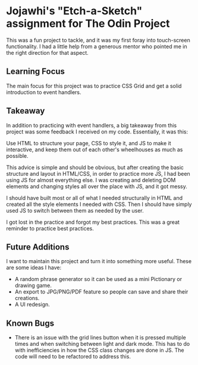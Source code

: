 # Jojawhi's "Etch-a-Sketch" assignment for The Odin Project

This was a fun project to tackle, and it was my first foray into touch-screen functionality. I had a little help from a generous mentor who pointed me in the right direction for that aspect.

## Learning Focus

The main focus for this project was to practice CSS Grid and get a solid introduction to event handlers.

## Takeaway

In addition to practicing with event handlers, a big takeaway from this project was some feedback I received on my code. Essentially, it was this:

  Use HTML to structure your page, CSS to style it, and JS to make it interactive, and keep them out of each other's wheelhouses as much as possible.

This advice is simple and should be obvious, but after creating the basic structure and layout in HTML/CSS, in order to practice more JS, I had been using JS for almost everything else. I was creating and deleting DOM elements and changing styles all over the place with JS, and it got messy.

I should have built most or all of what I needed structurally in HTML and created all the style elements I needed with CSS. Then I should have simply used JS to switch between them as needed by the user.

I got lost in the practice and forgot my best practices. This was a great reminder to practice best practices.

## Future Additions

I want to maintain this project and turn it into something more useful. These are some ideas I have:

  - A random phrase generator so it can be used as a mini Pictionary or drawing game.
  - An export to JPG/PNG/PDF feature so people can save and share their creations.
  - A UI redesign.

## Known Bugs

  - There is an issue with the grid lines button when it is pressed multiple times and when switching between light and dark mode. This has to do with inefficiencies in how the CSS class changes are done in JS. The code will need to be refactored to address this.

